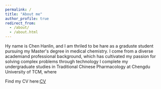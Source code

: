 ```yaml
---
permalink: /
title: "About me"
author_profile: true
redirect_from: 
  - /about/
  - /about.html
---
```


Hy name is Chen Hanlin, and I am thriled to be hare as a graduste student pursuing my Master's degree in medical chemistry. I come from a diverse academiand professional background, which has cultivated my passion for solving complex problems through technology
I complete my undergraduate studies in Traditional Chinese Pharmacology at Chengdu University of TCM, where

Find my CV here:[CV](../assets/CV.pdf)
